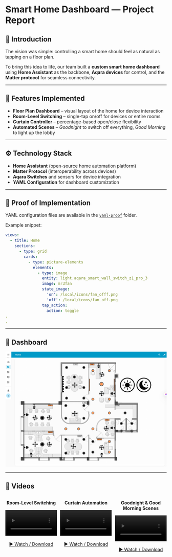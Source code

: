 # Smart Home Dashboard — Project Report


## 🌟 Introduction
The vision was simple: controlling a smart home should feel as natural as tapping on a floor plan.  

To bring this idea to life, our team built a **custom smart home dashboard** using **Home Assistant** as the backbone, **Aqara devices** for control, and the **Matter protocol** for seamless connectivity.  

---

## 🏡 Features Implemented
- **Floor Plan Dashboard** – visual layout of the home for device interaction  
- **Room-Level Switching** – single-tap on/off for devices or entire rooms  
- **Curtain Controller** – percentage-based open/close flexibility  
- **Automated Scenes** – *Goodnight* to switch off everything, *Good Morning* to light up the lobby  

---

## ⚙️ Technology Stack
- **Home Assistant** (open-source home automation platform)  
- **Matter Protocol** (interoperability across devices)  
- **Aqara Switches** and sensors for device integration  
- **YAML Configuration** for dashboard customization  

---

## 📂 Proof of Implementation
YAML configuration files are available in the [`yaml-proof`](yaml-proof/floor_plan.yaml) folder.  

Example snippet:

```yaml
views:
  - title: Home
    sections:
      - type: grid
        cards:
          - type: picture-elements
            elements:
              - type: image
                entity: light.aqara_smart_wall_switch_z1_pro_3
                image: mr3fan
                state_image:
                  'on': /local/icons/fan_offf.png
                  'off': /local/icons/fan_off.png
                tap_action:
                  action: toggle
.
.
```
---

## 📸 Dashboard
![Dashboard Preview](images/dashboard.png)


---


## 🎥 Videos


<div style="display: flex; gap: 10px; width: 100%;">

  <div style="flex: 1; text-align: center;">
    <p><b>Room-Level Switching</b></p>
    <video width="100%" controls>
      <source src="videos/room_video.mp4" type="video/mp4">
    </video>
    <p><a href="videos/room_video.mp4">▶️ Watch / Download</a></p>
  </div>

  <div style="flex: 1; text-align: center;">
    <p><b>Curtain Automation</b></p>
    <video width="100%" controls>
      <source src="videos/curtain_video.mp4" type="video/mp4">
    </video>
    <p><a href="videos/curtain_video.mp4">▶️ Watch / Download</a></p>
  </div>

  <div style="flex: 1; text-align: center;">
    <p><b>Goodnight & Good Morning Scenes</b></p>
    <video width="100%" controls>
      <source src="videos/gn&gm_video.mp4" type="video/mp4">
    </video>
    <p><a href="videos/gn&gm_video.mp4">▶️ Watch / Download</a></p>
  </div>

</div>
